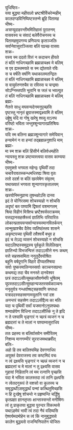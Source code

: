 युधिष्ठिरः-   
यया बुद्ध्या महीपालो भ्रष्टश्रीर्विचरेन्महीम्  
कालदण्डविनिष्पिष्टस्तन्मे ब्रूहि पितामह  
भीष्मः-   
अत्राप्युदाहरन्तीममितिहासं पुरातनम्  
वासवस्य च संवादं बलेर्वैरोचनस्य च  
पितामहमुपागम्य प्रणिपत्य कृताञ्जलिः  
सर्वानेवासुराञ्जित्वा बलिं पप्रच्छ वासवः  
शक्रः-  
यस्य स्म ददतो वित्तं न कदाचन हीयते  
तं बलिं नाधिगच्छामि ब्रह्मन्नाचक्ष्व मे बलिम्  
स एव ह्यस्तमयते स स्म द्योतयते रविः  
स च वर्षति वर्षाणि यथाकालमतन्द्रितः  
तं बलिं नाधिगच्छामि ब्रह्मन्नाचक्ष्व मे बलिम्  
स वायुर्वरुणश्चैव स रविस्स च चन्द्रमाः  
सोऽग्निस्तपति भूतानि स जलं च भवत्युत  
तं बलिं नाधिगच्छामि ब्रह्मन्नाचक्ष्व मे बलिम्  
ब्रह्मा-   
नैतत्ते साधु मघवन्यदेनमनुपृच्छसि  
पृष्टस्तु नानृतं ब्रूयात्तस्माद्वक्ष्यामि ते बलिम्  
उष्ट्रेषु यदि वा गोषु खरेषु श्वसु वाऽनघ  
वरिष्ठो भविता जन्तुश्शून्यागारप्रतिश्रियः  
शक्रः-   
यदि स्म बलिना ब्रह्मञ्शून्यागारे समेयिवान्  
हन्यामेनं न वा हन्यां तद्ब्रह्मन्ननुशाधि माम्  
ब्रह्मा-   
मा स्म शक्र बलिं हिंसीर्न बलिर्वधमर्हति  
न्यायस्तु शक्र प्रष्टव्यस्त्वया वासव काम्यया  
भीष्मः-   
एवमुक्तो भगवता महेन्द्रः पृथिवीं तदा  
चचारैरावतस्कन्धमधिरुह्य श्रिया वृतः  
ततो ददर्श स बलिं खरवेषेण संवृतम्  
यथाख्यातं भगवता शून्यागारकृतालयम्  
शक्रः-   
खरयोनिमनुप्राप्य तुषभक्षोऽसि दानव  
इदं ते योनिरसमा शोचस्याहो न शोचसि  
अदृष्टं बत पश्यामि द्विषतां वशमागतम्  
श्रिया विहीनं मित्रैश्च भ्रष्टैश्वर्यपराक्रमम्  
यत्तद्यानसहस्रैस्त्वं ज्ञातिभिः परिवारितः  
लोकान्प्रतापयन्सर्वान्यास्यस्मानवितर्कयन्  
त्वन्मुखाश्चैव दैतेय व्यतिष्ठंस्तव शासने  
अकृष्टपच्या पृथिवी तवैश्वर्ये बभूव ह  
इदं च तेऽद्य व्यसनं शोचस्याहो न शोचसि  
यदाऽतिष्ठस्समुद्रस्य पूर्वकूले विलेलिखन्  
ज्ञातिभ्यो विभजन्वित्तं तदाऽऽसीत्ते मनः कथम्  
यत्ते सहस्रसमिता ननुतुर्देवयोषितः  
बहूनि वर्षपूगानि विहारे दीप्यतश्श्रिया  
सर्वाः पुष्करमालिन्यस्सर्वाः काञ्चनसप्रभाः  
कथमद्य तदा चैव मनस्ते दानवेश्वर  
छत्रं तदाऽऽसीत्सुमहत्सौवर्णमपि भूषितम्  
यूपस्तदाऽऽसीत्सुमहान्यजतस्सर्वकाञ्चनः  
ननृतुर्यत्र गन्धर्वाष्षट्सहस्राणि सप्तधा  
यत्राददस्सहस्राणामयुतानि गवां दश  
अनन्तरं सहस्रेण तदाऽऽसीद्दैत्य का मतिः  
यदा च पृथिवीं सर्वां यजमानोऽनुपश्यथाः  
शम्याक्षेपेण विधिना तदाऽऽसीत्किं नु ते हृदि  
न ते पश्यामि भृङ्गारं न च्छत्रं व्यजनं न च  
ब्रह्मदत्तां च ते मालां न पश्याम्यसुराधिप  
भीष्मः-   
ततः प्रहस्य स बलिर्वासवेन समीरितम्  
निशम्य मानगम्भीरं सुरराजमथाब्रवीत्  
बलिः-  
अहो हि तव बालिश्यमिह देवगणाधिप  
अयुक्तं देवराजस्य तव कष्टमिदं वचः  
न त्वं द्रक्ष्यसि भृङ्गारं न च्छन्नं व्यजनं न च  
ब्रह्मदत्तां च मे मालां न तु द्रक्ष्यसि वासव  
गुहायां निहितानि त्वं मम रत्नानि पृच्छसि  
यदा मे भविता कालस्तदा त्वं तानि द्रक्ष्यसि  
न त्वेतदनुरूपं ते यशसो वा कुलस्य च  
समृद्धार्थोऽसमृद्धार्थं यन्मां कत्थितुमिच्छसि  
न हि दुःखेषु शोचन्ते न प्रहृष्यन्ति चर्द्धिषु  
कृतप्रज्ञा ज्ञानतृप्ताः क्षान्तास्सन्तो मनीषिणः  
त्वं तु प्राकृतया बुद्ध्या पुरन्दर विकत्थसे  
यथाऽहमेवं भावी त्वं तदा नैवं वदिष्यसि  
ऐश्वर्यमदमोहेन स त्वं किं नानुबुद्ध्यसे  
कालेन बुद्ध्यसे राजन्विनिपातेन योजितः  
